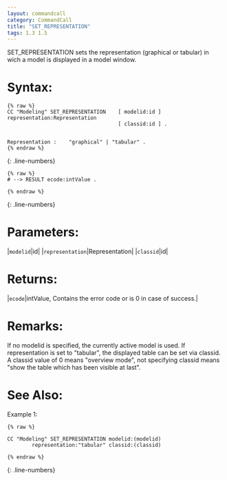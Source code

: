 ```yaml
---
layout: commandcall
category: CommandCall
title: "SET_REPRESENTATION"
tags: 1.3 1.5
---
```


SET_REPRESENTATION sets the representation (graphical or tabular) in wich a model is displayed in a model window.  

# Syntax:  

```adoscript
{% raw %}
CC "Modeling" SET_REPRESENTATION	[ modelid:id ] representation:Representation
									[ classid:id ] .


Representation :	"graphical" | "tabular" .
{% endraw %}
```
{: .line-numbers}

```adoscript
{% raw %}
# --> RESULT ecode:intValue .

{% endraw %}
```
{: .line-numbers}

# Parameters:  

|`modelid`|id|
|`representation`|Representation|
|`classid`|id|

# Returns:  

|`ecode`|intValue, Contains the error code or is 0 in case of success.|


# Remarks:

If no modelid is specified, the currently active model is used. If representation is set to "tabular", the displayed table can be set via classid. A classid value of 0 means "overview mode", not specifying classid means "show the table which has been visible at last".

# See Also:  



Example 1:

```adoscript
{% raw %}

CC "Modeling" SET_REPRESENTATION modelid:(modelid)
        representation:"tabular" classid:(classid)

{% endraw %}
```
{: .line-numbers}


